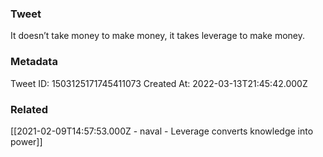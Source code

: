 ### Tweet
It doesn’t take money to make money, it takes leverage to make money.

### Metadata
Tweet ID: 1503125171745411073
Created At: 2022-03-13T21:45:42.000Z

### Related
[[2021-02-09T14:57:53.000Z - naval - Leverage converts knowledge into power]]

